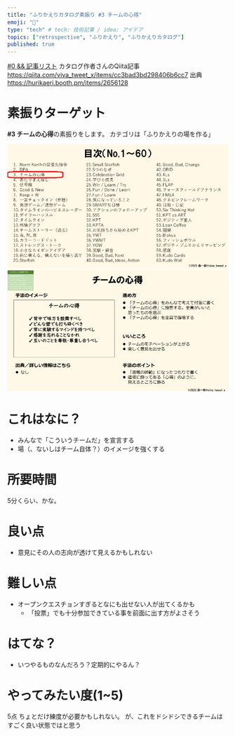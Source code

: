 ```yaml
---
title: "ふりかえりカタログ素振り #3 チームの心得"
emoji: "👋"
type: "tech" # tech: 技術記事 / idea: アイデア
topics: ["retrospective", "ふりかえり", "ふりかえりカタログ"]
published: true
---
```


[#0 && 記事リスト](/datsuns/articles/retrospective-su-bu-ri-0.md)
カタログ作者さんのQiita記事
https://qiita.com/viva_tweet_x/items/cc3bad3bd298406b6cc7
出典
https://hurikaeri.booth.pm/items/2656128

# 素振りターゲット

**\#3 チームの心得**の素振りをします。
カテゴリは「ふりかえりの場を作る」

![target](/images/retrospective-su-bu-ri/3-target.png)
![pattern](/images/retrospective-su-bu-ri/3-pattern.png)

# これはなに？

* みんなで「こういうチームだ」を宣言する
* 場（、ないしはチーム自体？）のイメージを強くする

# 所要時間

5分くらい、かな。

# 良い点

* 意見にその人の志向が透けて見えるかもしれない

# 難しい点

* オープンクエスチョンすぎるとなにも出せない人が出てくるかも
   * 「投票」でも十分参加できている事を前面に出す方がよさそう

# はてな？

* いつやるものなんだろう？定期的にやるん？

# やってみたい度(1~5)

5点
ちょとだけ練度が必要かもしれない。
が、これをドシドシできるチームはすごく良い状態ではと思う
